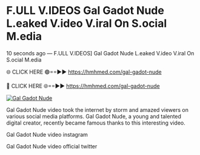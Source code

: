 # F.ULL V.IDEOS Gal Gadot Nude L.eaked V.ideo V.iral On S.ocial M.edia

10 seconds ago — F.ULL V.IDEOS] Gal Gadot Nude L.eaked V.ideo V.iral On S.ocial M.edia

🌐 CLICK HERE 🟢==►► https://hmhmed.com/gal-gadot-nude

🔴 CLICK HERE 🌐==►► https://hmhmed.com/gal-gadot-nude

[![Gal Gadot Nude](https://i.imgur.com/dJHk4Zq.gif)](https://hmhmed.com/gal-gadot-nude)

Gal Gadot Nude video took the internet by storm and amazed viewers on various social media platforms. Gal Gadot Nude, a young and talented digital creator, recently became famous thanks to this interesting video.

Gal Gadot Nude video instagram

Gal Gadot Nude video official twitter